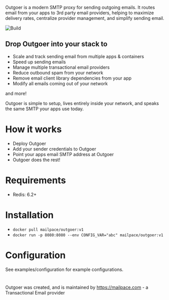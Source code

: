 <cute logo here>

Outgoer is a modern SMTP proxy for sending outgoing emails. It routes email from your apps to 3rd party email providers, helping to maximize delivery rates, centralize provider management, and simplify sending email.

![Build](https://github.com/mailpace/outgoer/actions/workflows/nodejs.yml/badge.svg)

## Drop Outgoer into your stack to 

- Scale and track sending email from multiple apps & containers
- Speed up sending emails
- Manage multiple transactional email providers
- Reduce outbound spam from your network
- Remove email client library dependencies from your app
- Modify all emails coming out of your network

and more!

Outgoer is simple to setup, lives entirely inside your network, and speaks the same SMTP your apps  use today.

# How it works

- Deploy Outgoer
- Add your sender credentials to Outgoer
- Point your apps email SMTP address at Outgoer
- Outgoer does the rest!

# Requirements

- Redis: 6.2+

# Installation

- `docker pull mailpace/outgoer:v1`
- `docker run -p 8080:8080 --env CONFIG_VAR="abc" mailpace/outgoer:v1`


# Configuration

See examples/configuration for example configurations.


# 

Outgoer was created, and is maintained by https://mailpace.com - a Transactional Email provider